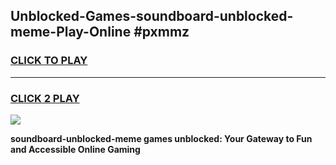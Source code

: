 
## Unblocked-Games-soundboard-unblocked-meme-Play-Online #pxmmz
<h3>
<a href="https://news.freeplayer.one?title=soundboard-unblocked-meme&ref=3">CLICK TO PLAY</a></h3>
<hr>

<h3>
<a href="https://news.freeplayer.one?title=soundboard-unblocked-meme&ref=3">CLICK 2 PLAY</a>
  
</h3>

<a href="https://news.freeplayer.one?title=soundboard-unblocked-meme&ref=3"><img src="https://clearcache.store/games.png"></a>


**soundboard-unblocked-meme games unblocked: Your Gateway to Fun and Accessible Online Gaming**
